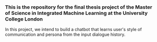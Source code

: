 ### This is the repository for the final thesis project of the Master of Science in Integrated Machine Learning at the University College London

In this project, we intend to build a chatbot that learns user's style of communication and persona from the input dialogue history.